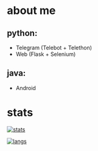 # about me
## python:
- Telegram (Telebot + Telethon)
- Web (Flask + Selenium)
## java:
- Android 
# stats
[![stats](https://github-readme-stats.vercel.app/api?username=artkegor&theme=material-palenight)](https://github.com/artkegor)

[![langs](https://github-readme-stats.vercel.app/api/top-langs/?username=artkegor&exclude_repo=dotfiles&langs_count=8&layout=compact&theme=material-palenight)](https://github.com/artkegor?tab=repositories)
